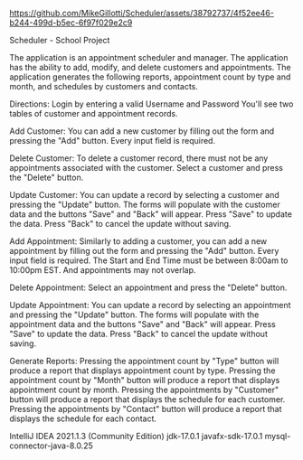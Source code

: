 




https://github.com/MikeGillotti/Scheduler/assets/38792737/4f52ee46-b244-499d-b5ec-6f97f029e2c9



Scheduler - School Project

The application is an appointment scheduler and manager.
The application has the ability to add, modify, and delete customers and appointments.
The application generates the following reports, appointment count by type and month, and schedules by customers and contacts.

Directions:
Login by entering a valid Username and Password
You'll see two tables of customer and appointment records.

Add Customer:
You can add a new customer by filling out the form and pressing the "Add" button.
Every input field is required.

Delete Customer:
To delete a customer record, there must not be any appointments associated with the customer.
Select a customer and press the "Delete" button.

Update Customer:
You can update a record by selecting a customer and pressing the "Update" button.
The forms will populate with the customer data and the buttons "Save" and "Back" will appear.
Press "Save" to update the data. Press "Back" to cancel the update without saving.

Add Appointment:
Similarly to adding a customer, you can add a new appointment by filling out the form and pressing the "Add" button.
Every input field is required.
The Start and End Time must be between 8:00am to 10:00pm EST. And appointments may not overlap.

Delete Appointment:
Select an appointment and press the "Delete" button.

Update Appointment:
You can update a record by selecting an appointment and pressing the "Update" button.
The forms will populate with the appointment data and the buttons "Save" and "Back" will appear.
Press "Save" to update the data. Press "Back" to cancel the update without saving.

Generate Reports:
Pressing the appointment count by "Type" button will produce a report that displays appointment count by type.
Pressing the appointment count by "Month" button will produce a report that displays appointment count by month.
Pressing the appointments by "Customer" button will produce a report that displays the schedule for each customer.
Pressing the appointments by "Contact" button will produce a report that displays the schedule for each contact.


IntelliJ IDEA 2021.1.3 (Community Edition)
jdk-17.0.1
javafx-sdk-17.0.1
mysql-connector-java-8.0.25


